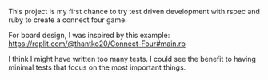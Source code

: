 This project is my first chance to try test driven development with rspec and ruby to create a connect four game.

For board design, I was inspired by this example: https://replit.com/@thantko20/Connect-Four#main.rb

I think I might have written too many tests. I could see the benefit to having minimal tests that focus on the most important things. 